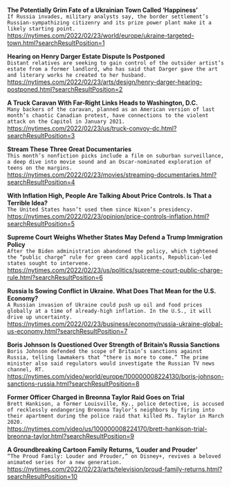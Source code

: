 **The Potentially Grim Fate of a Ukrainian Town Called ‘Happiness’**\
`If Russia invades, military analysts say, the border settlement’s Russian-sympathizing citizenry and its prize power plant make it a likely starting point.`\
https://nytimes.com/2022/02/23/world/europe/ukraine-targeted-town.html?searchResultPosition=1

**Hearing on Henry Darger Estate Dispute Is Postponed**\
`Distant relatives are seeking to gain control of the outsider artist’s estate from a former landlord, who has said that Darger gave the art and literary works he created to her husband.`\
https://nytimes.com/2022/02/23/arts/design/henry-darger-hearing-postponed.html?searchResultPosition=2

**A Truck Caravan With Far-Right Links Heads to Washington, D.C.**\
`Many backers of the caravan, planned as an American version of last month’s chaotic Canadian protest, have connections to the violent attack on the Capitol in January 2021.`\
https://nytimes.com/2022/02/23/us/truck-convoy-dc.html?searchResultPosition=3

**Stream These Three Great Documentaries**\
`This month’s nonfiction picks include a film on suburban surveillance, a deep dive into movie sound and an Oscar-nominated exploration of teens on the margins.`\
https://nytimes.com/2022/02/23/movies/streaming-documentaries.html?searchResultPosition=4

**With Inflation High, People Are Talking About Price Controls. Is That a Terrible Idea?**\
`The United States hasn’t used them since Nixon’s presidency.`\
https://nytimes.com/2022/02/23/opinion/price-controls-inflation.html?searchResultPosition=5

**Supreme Court Weighs Whether States May Defend a Trump Immigration Policy**\
`After the Biden administration abandoned the policy, which tightened the “public charge” rule for green card applicants, Republican-led states sought to intervene.`\
https://nytimes.com/2022/02/23/us/politics/supreme-court-public-charge-rule.html?searchResultPosition=6

**Russia Is Sowing Conflict in Ukraine. What Does That Mean for the U.S. Economy?**\
`A Russian invasion of Ukraine could push up oil and food prices globally at a time of already-high inflation. In the U.S., it will drive up uncertainty.`\
https://nytimes.com/2022/02/23/business/economy/russia-ukraine-global-us-economy.html?searchResultPosition=7

**Boris Johnson Is Questioned Over Strength of Britain’s Russia Sanctions**\
`Boris Johnson defended the scope of Britain’s sanctions against Russia, telling lawmakers that “there is more to come.” The prime minister also said regulators would investigate the Russian TV news channel, RT.`\
https://nytimes.com/video/world/europe/100000008224130/boris-johnson-sanctions-russia.html?searchResultPosition=8

**Former Officer Charged in Breonna Taylor Raid Goes on Trial**\
`Brett Hankison, a former Louisville, Ky., police detective, is accused of recklessly endangering Breonna Taylor’s neighbors by firing into their apartment during the police raid that killed Ms. Taylor in March 2020.`\
https://nytimes.com/video/us/100000008224170/brett-hankison-trial-breonna-taylor.html?searchResultPosition=9

**A Groundbreaking Cartoon Family Returns, ‘Louder and Prouder’**\
`“The Proud Family: Louder and Prouder,” on Disney+, revives a beloved animated series for a new generation.`\
https://nytimes.com/2022/02/23/arts/television/proud-family-returns.html?searchResultPosition=10

